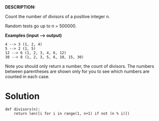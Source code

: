 **DESCRIPTION:**

Count the number of divisors of a positive integer n.

Random tests go up to n = 500000.

**Examples (input --> output)**
```
4 --> 3 (1, 2, 4)
5 --> 2 (1, 5)
12 --> 6 (1, 2, 3, 4, 6, 12)
30 --> 8 (1, 2, 3, 5, 6, 10, 15, 30)
```
Note you should only return a number, the count of divisors. The numbers between parentheses are shown only for you to see which numbers are counted in each case.

# Solution

```
def divisors(n):
    return len([i for i in range(1, n+1) if not (n % i)])
```
